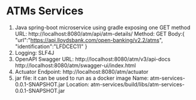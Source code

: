 # ATMs Services
1. Java spring-boot microservice using gradle exposing one GET method
   URL: http://localhost:8080/atm/api/atm-details/
   Method: GET
   Body:{
   "url":"https://api.lloydsbank.com/open-banking/v2.2/atms",
   "identification":"LFDCEC11"
   }
2. Logging: SLF4J
3. OpenAPI Swagger URL:
   http://localhost:8080/atm/v3/api-docs
   http://localhost:8080/atm/swagger-ui/index.html
4. Actuator Endpoint:
   http://localhost:8080/atm/actuator
5. jar file: it can be used to run as a docker image
   Name: atm-services-0.0.1-SNAPSHOT.jar
   Location: atm-services/build/libs/atm-services-0.0.1-SNAPSHOT.jar